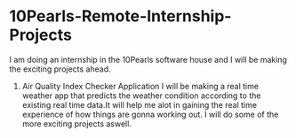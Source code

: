 # 10Pearls-Remote-Internship-Projects
I am doing an internship in the 10Pearls software house and I will be making the exciting projects ahead.
1. Air Quality Index Checker Application
   I will be making a real time weather app that predicts the weather condition according to the existing real time data.It will help me alot in gaining the real time experience of how things are gonna working out.
I will do some of the more exciting projects aswell.
